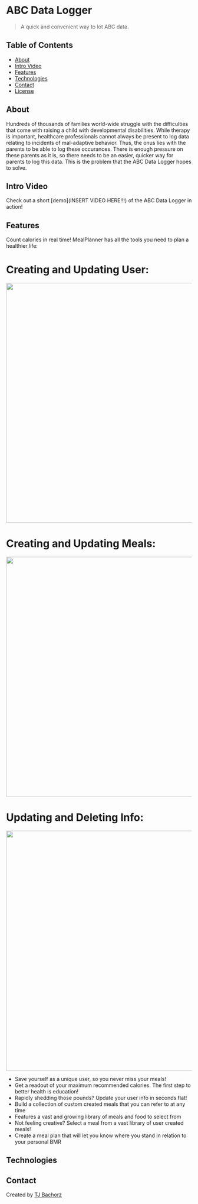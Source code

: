 # ABC Data Logger

>A quick and convenient way to lot ABC data.

## Table of Contents
* [About](#about)
* [Intro Video](#intro-video)
* [Features](#features)
* [Technologies](#technologies)
* [Contact](#contact)
* [License](#license)

## About

Hundreds of thousands of families world-wide struggle with the difficulties that come with raising a child with developmental disabilities.  While therapy is important, healthcare professionals cannot always be present to log data relating to incidents of mal-adaptive behavior. Thus, the onus lies with the parents to be able to log these occurances.  There is enough pressure on these parents as it is, so there needs to be an easier, quicker way for parents to log this data.  This is the problem that the ABC Data Logger hopes to solve.

## Intro Video

Check out a short [demo](INSERT VIDEO HERE!!!) of the ABC Data Logger in action! 

## Features
Count calories in real time! MealPlanner has all the tools you need to plan a healthier life:


   # Creating and Updating User:
   <img src="https://media1.giphy.com/media/5Imt9DlRz1vnJTM8P0/giphy.gif" width="1035" height ="649" />
   
   # Creating and Updating Meals:
   <img src="./Create-update-meals.gif" width="1035" height ="649" />
   
   # Updating and Deleting Info:
   <img src="./Change-delete-info.gif" width="1035" height ="649" />
   

* Save yourself as a unique user, so you never miss your meals!
* Get a readout of your maximum recommended calories. The first step to better health is education!
* Rapidly shedding those pounds? Update your user info in seconds flat!
* Build a collection of custom created meals that you can refer to at any time
* Features a vast and growing library of meals and food to select from
* Not feeling creative? Select a meal from a vast library of user created meals!
* Create a meal plan that will let you know where you stand in relation to your personal BMR

## Technologies

  

## Contact

Created by [TJ Bachorz](https://www.linkedin.com/in/tjbachorz/)
